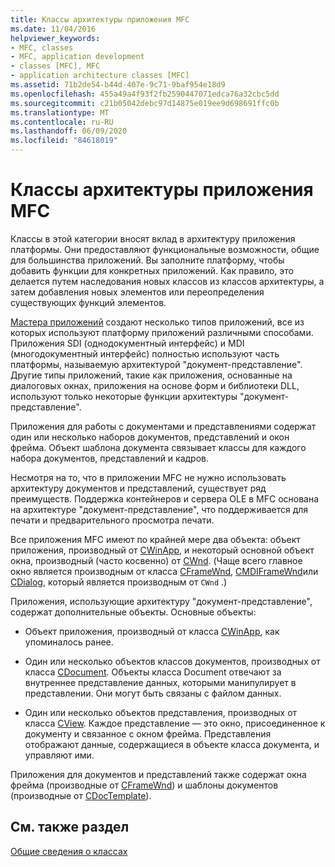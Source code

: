 ```yaml
---
title: Классы архитектуры приложения MFC
ms.date: 11/04/2016
helpviewer_keywords:
- MFC, classes
- MFC, application development
- classes [MFC], MFC
- application architecture classes [MFC]
ms.assetid: 71b2de54-b44d-407e-9c71-9baf954e18d9
ms.openlocfilehash: 455a49a4f93f2fb2590447071edca76a32cbc5dd
ms.sourcegitcommit: c21b05042debc97d14875e019ee9d698691ffc0b
ms.translationtype: MT
ms.contentlocale: ru-RU
ms.lasthandoff: 06/09/2020
ms.locfileid: "84618019"
---
```

# <a name="mfc-application-architecture-classes"></a>Классы архитектуры приложения MFC

Классы в этой категории вносят вклад в архитектуру приложения платформы. Они предоставляют функциональные возможности, общие для большинства приложений. Вы заполните платформу, чтобы добавить функции для конкретных приложений. Как правило, это делается путем наследования новых классов из классов архитектуры, а затем добавления новых элементов или переопределения существующих функций элементов.

[Мастера приложений](reference/mfc-application-wizard.md) создают несколько типов приложений, все из которых используют платформу приложений различными способами. Приложения SDI (однодокументный интерфейс) и MDI (многодокументный интерфейс) полностью используют часть платформы, называемую архитектурой "документ-представление". Другие типы приложений, такие как приложения, основанные на диалоговых окнах, приложения на основе форм и библиотеки DLL, используют только некоторые функции архитектуры "документ-представление".

Приложения для работы с документами и представлениями содержат один или несколько наборов документов, представлений и окон фрейма. Объект шаблона документа связывает классы для каждого набора документов, представлений и кадров.

Несмотря на то, что в приложении MFC не нужно использовать архитектуру документов и представлений, существует ряд преимуществ. Поддержка контейнеров и сервера OLE в MFC основана на архитектуре "документ-представление", что поддерживается для печати и предварительного просмотра печати.

Все приложения MFC имеют по крайней мере два объекта: объект приложения, производный от [CWinApp](reference/cwinapp-class.md), и некоторый основной объект окна, производный (часто косвенно) от [CWnd](reference/cwnd-class.md). (Чаще всего главное окно является производным от класса [CFrameWnd](reference/cframewnd-class.md), [CMDIFrameWnd](reference/cmdiframewnd-class.md)или [CDialog](reference/cdialog-class.md), который является производным от `CWnd` .)

Приложения, использующие архитектуру "документ-представление", содержат дополнительные объекты. Основные объекты:

- Объект приложения, производный от класса [CWinApp](reference/cwinapp-class.md), как упоминалось ранее.

- Один или несколько объектов классов документов, производных от класса [CDocument](reference/cdocument-class.md). Объекты класса Document отвечают за внутреннее представление данных, которыми манипулирует в представлении. Они могут быть связаны с файлом данных.

- Один или несколько объектов представления, производных от класса [CView](reference/cview-class.md). Каждое представление — это окно, присоединенное к документу и связанное с окном фрейма. Представления отображают данные, содержащиеся в объекте класса документа, и управляют ими.

Приложения для документов и представлений также содержат окна фрейма (производные от [CFrameWnd](reference/cframewnd-class.md)) и шаблоны документов (производные от [CDocTemplate](reference/cdoctemplate-class.md)).

## <a name="see-also"></a>См. также раздел

[Общие сведения о классах](class-library-overview.md)
